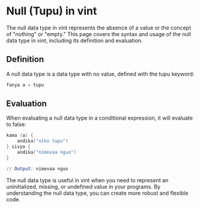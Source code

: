 # Null (Tupu) in vint

The null data type in vint represents the absence of a value or the concept of "nothing" or "empty." This page covers the syntax and usage of the null data type in vint, including its definition and evaluation.

## Definition

A null data type is a data type with no value, defined with the tupu keyword:

```s
fanya a = tupu
```
## Evaluation

When evaluating a null data type in a conditional expression, it will evaluate to false:

```s
kama (a) {
    andika("niko tupu")
} sivyo {
    andika("nimevaa nguo")
}

// Output: nimevaa nguo
```

The null data type is useful in vint when you need to represent an uninitialized, missing, or undefined value in your programs. By understanding the null data type, you can create more robust and flexible code.